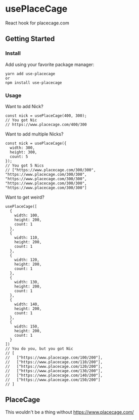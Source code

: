 # usePlaceCage

React hook for placecage.com

## Getting Started
### Install
Add using your favorite package manager:
```
yarn add use-placecage
or
npm install use-placecage
```

### Usage
Want to add Nick?
```
const nick = usePlaceCage(400, 300);
// You got Nic
// https://www.placecage.com/400/300
```

Want to add multiple Nicks?
```
const nick = usePlaceCage({
  width: 300,
  height: 300,
  count: 5
});
// You got 5 Nics
// ["https://www.placecage.com/300/300", "https://www.placecage.com/300/300", "https://www.placecage.com/300/300", "https://www.placecage.com/300/300", "https://www.placecage.com/300/300"]
```

Want to get weird?
```
usePlaceCage([
  {
    width: 100,
    height: 200,
    count: 1
  },
  {
    width: 110,
    height: 200,
    count: 1
  },
  {
    width: 120,
    height: 200,
    count: 1
  },
  {
    width: 130,
    height: 200,
    count: 1
  },
  {
    width: 140,
    height: 200,
    count: 1
  },
  {
    width: 150,
    height: 200,
    count: 1
  }
])
// You do you, but you got Nic
// [
//   ["https://www.placecage.com/100/200"],
//   ["https://www.placecage.com/110/200"],
//   ["https://www.placecage.com/120/200"],
//   ["https://www.placecage.com/130/200"],
//   ["https://www.placecage.com/140/200"],
//   ["https://www.placecage.com/150/200"]
// ]
```

## PlaceCage
This wouldn't be a thing without https://www.placecage.com/
